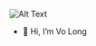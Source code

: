 
![Alt Text](https://media4.giphy.com/media/93RImebAuEKkgRzcPr/giphy.gif?cid=ecf05e47lifk5ilrneklyvakkjz44emnb5olldqoyncrzuvy&rid=giphy.gif&ct=g)



- 👋 Hi, I’m Vo Long
